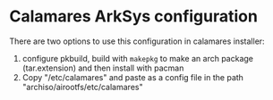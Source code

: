 # Calamares ArkSys configuration

There are two options to use this configuration in calamares installer:

1. configure pkbuild, build with `makepkg` to make an arch package (tar.extension) and then install with pacman
2. Copy "/etc/calamares" and paste as a config file in the path "archiso/airootfs/etc/calamares"
